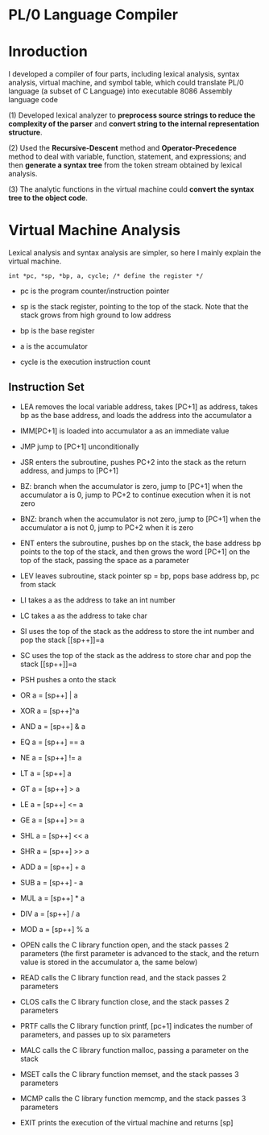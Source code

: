 # PL/0 Language Compiler
# Inroduction

I developed a compiler of four parts, including lexical analysis, syntax analysis, virtual machine, and symbol table, which could translate PL/0 language (a subset of C Language) into executable 8086 Assembly language code

(1) Developed lexical analyzer to **preprocess source strings to reduce the complexity of the parser** and **convert string to the internal representation structure**.

(2) Used the **Recursive-Descent** method and **Operator-Precedence** method to deal with variable, function, statement, and expressions; and then **generate a syntax tree** from the token stream obtained by lexical analysis.

(3) The analytic functions in the virtual machine could **convert the syntax tree to the object code**.
# Virtual Machine Analysis
Lexical analysis and syntax analysis are simpler, so here I mainly explain the virtual machine.

``int *pc, *sp, *bp, a, cycle; /* define the register */ ``

* pc is the program counter/instruction pointer

* sp is the stack register, pointing to the top of the stack. Note that the stack grows from high ground to low address

* bp is the base register

* a is the accumulator

* cycle is the execution instruction count

## Instruction Set

* LEA removes the local variable address, takes [PC+1] as address, takes bp as the base address, and loads the address into the accumulator a

* IMM[PC+1] is loaded into accumulator a as an immediate value

* JMP jump to [PC+1] unconditionally

* JSR enters the subroutine, pushes PC+2 into the stack as the return address, and jumps to [PC+1]

* BZ: branch when the accumulator is zero, jump to [PC+1] when the accumulator a is 0, jump to PC+2 to continue execution when it is not zero

* BNZ: branch when the accumulator is not zero, jump to [PC+1] when the accumulator a is not 0, jump to PC+2 when it is zero

* ENT enters the subroutine, pushes bp on the stack, the base address bp points to the top of the stack, and then grows the word [PC+1] on the top of the stack, passing the space as a parameter

* LEV leaves subroutine, stack pointer sp = bp, pops base address bp, pc from stack

* LI takes a as the address to take an int number

* LC takes a as the address to take char

* SI uses the top of the stack as the address to store the int number and pop the stack [[sp++]]=a

* SC uses the top of the stack as the address to store char and pop the stack [[sp++]]=a

* PSH pushes a onto the stack

* OR a = [sp++] | a

* XOR a = [sp++]^a

* AND a = [sp++] & a

* EQ a = [sp++] == a

* NE a = [sp++] != a

* LT a = [sp++] a

* GT a = [sp++] > a

* LE a = [sp++] <= a

* GE a = [sp++] >= a

* SHL a = [sp++] << a

* SHR a = [sp++] >> a

* ADD a = [sp++] + a

* SUB a = [sp++] - a

* MUL a = [sp++] * a

* DIV a = [sp++] / a

* MOD a = [sp++] % a

* OPEN calls the C library function open, and the stack passes 2 parameters (the first parameter is advanced to the stack, and the return value is stored in the accumulator a, the same below)

* READ calls the C library function read, and the stack passes 2 parameters

* CLOS calls the C library function close, and the stack passes 2 parameters

* PRTF calls the C library function printf, [pc+1] indicates the number of parameters, and passes up to six parameters

* MALC calls the C library function malloc, passing a parameter on the stack

* MSET calls the C library function memset, and the stack passes 3 parameters

* MCMP calls the C library function memcmp, and the stack passes 3 parameters

* EXIT prints the execution of the virtual machine and returns [sp]
